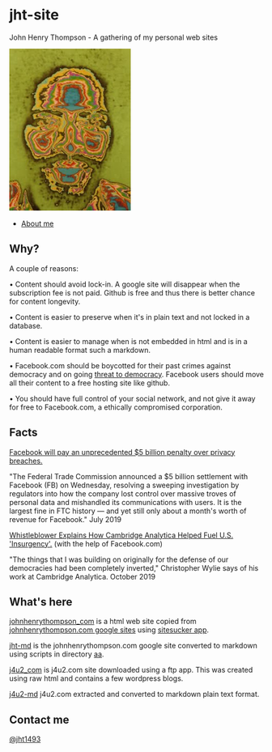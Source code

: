 # jht-site

John Henry Thompson - A gathering of my personal web sites

[![](jht-md/_/rsrc/1295207567308/the-art-of-learning/reflections/colorized-jht-height=320&width=240.jpg)](http://www.johnhenrythompson.com/the-art-of-learning/reflections/colorized-jht.jpg?attredirects=0)

- [About me](jht-md/README.md)

## Why?

A couple of reasons:

• Content should avoid lock-in. A google site will disappear when the subscription fee is not paid. Github is free and thus there is better chance for content longevity.

• Content is easier to preserve when it's in plain text and not locked in a database.

• Content is easier to manage when is not embedded in html and is in a human readable format such a markdown.

• Facebook.com should be boycotted for their past crimes against democracy and on going [threat to democracy](https://www.npr.org/2019/10/23/772075523/mark-zuckerberg-offers-a-choice-the-facebook-way-or-the-china-way). Facebook users should move all their content to a free hosting site like github.

• You should have full control of your social network, and not give it away for free to Facebook.com, a ethically compromised corporation.

## Facts

[Facebook will pay an unprecedented \$5 billion penalty over privacy breaches.](https://www.cnn.com/2019/07/24/tech/facebook-ftc-settlement/index.html)

"The Federal Trade Commission announced a \$5 billion settlement with Facebook (FB) on Wednesday, resolving a sweeping investigation by regulators into how the company lost control over massive troves of personal data and mishandled its communications with users. It is the largest fine in FTC history — and yet still only about a month's worth of revenue for Facebook."
July 2019

[Whistleblower Explains How Cambridge Analytica Helped Fuel U.S. 'Insurgency'.](https://www.npr.org/2019/10/08/768216311/whistleblower-explains-how-cambridge-analytica-helped-fuel-u-s-insurgency) (with the help of Facebook.com)

"The things that I was building on originally for the defense of our democracies had been completely inverted," Christopher Wylie says of his work at Cambridge Analytica.
October 2019

## What's here

[johnhenrythompson_com](johnhenrythompson_com) is a html web site copied from [johnhenrythompson.com google sites](http://www.johnhenrythompson.com) using [sitesucker app](https://ricks-apps.com/osx/sitesucker/).

[jht-md](jht-md/README.md) is the johnhenrythompson.com google site converted to markdown using scripts in directory [aa](aa).

[j4u2_com](j4u2_com) is j4u2.com site downloaded using a ftp app. This was created using raw html and contains a few wordpress blogs.

[j4u2-md](j4u2-md) j4u2.com extracted and converted to markdown plain text format.

## Contact me

[@jht1493](https://twitter.com/jht1493)
